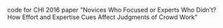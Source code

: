 code for CHI 2016 paper "Novices Who Focused or Experts Who Didn’t? How Effort and Expertise Cues Affect Judgments of Crowd Work"
